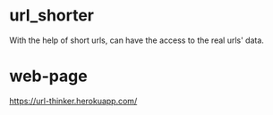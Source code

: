 # url_shorter
With the help of short urls, can have the access to the real urls' data.

# web-page
https://url-thinker.herokuapp.com/